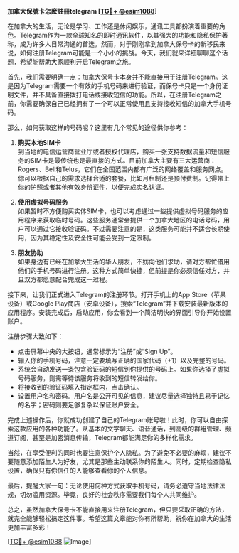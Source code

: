 **加拿大保號卡怎麽註冊telegram [[TG💪+ @esim1088](https://t.me/s/esim1088)]**

在加拿大的生活，无论是学习、工作还是休闲娱乐，通讯工具都扮演着重要的角色。Telegram作为一款全球知名的即时通讯软件，以其强大的功能和隐私保护著称，成为许多人日常沟通的首选。然而，对于刚刚拿到加拿大保号卡的新移民来说，如何注册Telegram可能是一个小小的挑战。今天，我们就来详细聊聊这个话题，希望能帮助大家顺利开启Telegram之旅。

首先，我们需要明确一点：加拿大保号卡本身并不能直接用于注册Telegram。这是因为Telegram需要一个有效的手机号码来进行验证，而保号卡只是一个身份证明文件，并不具备直接拨打电话或接收短信的功能。所以，在注册Telegram之前，你需要确保自己已经拥有了一个可以正常使用且支持接收短信的加拿大手机号码。

那么，如何获取这样的号码呢？这里有几个常见的途径供你参考：

1. **购买本地SIM卡**  
   到当地的电信运营商营业厅或者授权代理店，购买一张支持数据流量和短信服务的SIM卡是最传统也是最直接的方式。目前加拿大主要有三大运营商：Rogers、Bell和Telus，它们在全国范围内都有广泛的网络覆盖和服务网点。你可以根据自己的需求选择合适的套餐，比如月租制还是预付费制。记得带上你的护照或者其他有效身份证件，以便完成实名认证。

2. **使用虚拟号码服务**  
   如果暂时不方便购买实体SIM卡，也可以考虑通过一些提供虚拟号码服务的应用程序来获取临时号码。这些服务通常会提供一个加拿大地区的电话号码，用户可以通过它接收验证码。不过需要注意的是，这类服务可能并不适合长期使用，因为其稳定性及安全性可能会受到一定限制。

3. **朋友协助**  
   如果身边有已经在加拿大生活的华人朋友，不妨向他们求助，请对方帮忙借用他们的手机号码进行注册。这种方式简单快捷，但前提是你必须信任对方，并且双方都愿意配合完成这一过程。

接下来，让我们正式进入Telegram的注册环节。打开手机上的App Store（苹果设备）或Google Play商店（安卓设备），搜索“Telegram”并下载安装最新版本的应用程序。安装完成后，启动应用，你会看到一个简洁明快的界面引导你开始设置账户。

注册步骤大致如下：
- 点击屏幕中央的大按钮，通常标示为“注册”或“Sign Up”。
- 输入你的手机号码，注意一定要填写正确的国家代码（+1）以及完整的号码。
- 系统会自动发送一条包含验证码的短信到你提供的号码上。如果你选择了虚拟号码服务，则需等待该服务将收到的短信转发给你。
- 将接收到的验证码填入指定框内，点击确认。
- 设置用户名和密码。用户名是公开可见的信息，建议尽量选择独特且易于记忆的名字；密码则要足够复杂以保证账户安全。

完成上述操作后，你就成功创建了自己的Telegram账号啦！此时，你可以自由探索这款应用的各种功能了。从基本的文字聊天、语音通话，到高级的群组管理、频道订阅，甚至是加密消息传输，Telegram都能满足你的多样化需求。

当然，在享受便利的同时也要注意保护个人隐私。为了避免不必要的麻烦，建议不要随意添加陌生人为好友，尤其是那些主动联系你的陌生人。同时，定期检查隐私设置，确保只有你信任的人能够查看你的个人信息。

最后，提醒大家一句：无论使用何种方式获取手机号码，请务必遵守当地法律法规，切勿滥用资源。毕竟，良好的社会秩序需要我们每个人共同维护。

总之，虽然加拿大保号卡不能直接用来注册Telegram，但只要采取正确的方法，就完全能够轻松搞定这件事。希望这篇文章能对你有所帮助，祝你在加拿大的生活更加丰富多彩！

[[TG💪+ @esim1088](https://t.me/s/esim1088) ![Image](https://i.postimg.cc/4NQfJmqS/Snipaste-2025-05-13-00-14-12.png)]